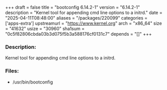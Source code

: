 +++
draft = false
title = "bootconfig 6.14.2-1"
version = "6.14.2-1"
description = "Kernel tool for appending cmd line options to a initrd."
date = "2025-04-11T08:48:00"
aliases = "/packages/220099"
categories = ['apps-extra']
upstreamurl = "https://www.kernel.org"
arch = "x86_64"
size = "41632"
usize = "30960"
sha1sum = "0c5f82806cbda03b3d075f5b3a588176cf0131c7"
depends = "[]"
+++
### Description: 
Kernel tool for appending cmd line options to a initrd.

### Files: 
* /usr/bin/bootconfig
